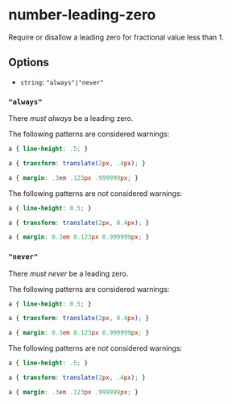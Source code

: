 # number-leading-zero

Require or disallow a leading zero for fractional value less than 1.

## Options

* `string`: `"always"|"never"`

### `"always"`

There *must always* be a leading zero.

The following patterns are considered warnings:

```css
a { line-height: .5; }
```

```css
a { transform: translate(2px, .4px); }
```

```css
a { margin: .3em .123px .999999px; }
```

The following patterns are *not* considered warnings:

```css
a { line-height: 0.5; }
```

```css
a { transform: translate(2px, 0.4px); }
```

```css
a { margin: 0.3em 0.123px 0.999999px; }
```

### `"never"`

There *must never* be a leading zero.

The following patterns are considered warnings:

```css
a { line-height: 0.5; }
```

```css
a { transform: translate(2px, 0.4px); }
```

```css
a { margin: 0.3em 0.123px 0.999999px; }
```

The following patterns are *not* considered warnings:

```css
a { line-height: .5; }
```

```css
a { transform: translate(2px, .4px); }
```

```css
a { margin: .3em .123px .999999px; }
```
